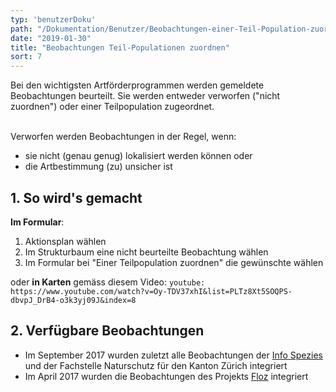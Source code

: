 ```yaml
---
typ: 'benutzerDoku'
path: "/Dokumentation/Benutzer/Beobachtungen-einer-Teil-Population-zuordnen"
date: "2019-01-30"
title: "Beobachtungen Teil-Populationen zuordnen"
sort: 7
---
```


Bei den wichtigsten Artförderprogrammen werden gemeldete Beobachtungen beurteilt. Sie werden entweder verworfen ("nicht zuordnen") oder einer Teilpopulation zugeordnet.<br/><br/>

Verworfen werden Beobachtungen in der Regel, wenn:
- sie nicht (genau genug) lokalisiert werden können oder
- die Artbestimmung (zu) unsicher ist

## 1. So wird's gemacht
**Im Formular**:

1. Aktionsplan wählen
2. Im Strukturbaum eine nicht beurteilte Beobachtung wählen
3. Im Formular bei "Einer Teilpopulation zuordnen" die gewünschte wählen

oder **in Karten** gemäss diesem Video:
`youtube: https://www.youtube.com/watch?v=Oy-TDV37xhI&list=PLTz8Xt5SOQPS-dbvpJ_DrB4-o3k3yj09J&index=8`

## 2. Verfügbare Beobachtungen

- Im September 2017 wurden zuletzt alle Beobachtungen der [Info Spezies](http://www.infoflora.ch/de/allgemeines/info-species.html) und der Fachstelle Naturschutz für den Kanton Zürich integriert
- Im April 2017 wurden die Beobachtungen des Projekts [Floz](http://www.floz.zbg.ch/) integriert